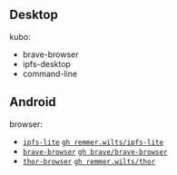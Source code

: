 

[brave-browser-release]: https://github.com/brave/brave-browser/releases
[brave-browser-src]: https://github.com/brave/brave-browser.git


## Desktop

kubo:

- brave-browser
- ipfs-desktop
- command-line


## Android

browser:

[android-ipfs-lite]: https://f-droid.org/zh_Hans/packages/threads.server
[android-ipfs-lite-src]: https://gitlab.com/remmer.wilts/ipfs-lite.git
[android-thor-browser]: https://f-droid.org/zh_Hans/packages/threads.thor
[android-thor-browser-src]: https://gitlab.com/remmer.wilts/thor.git



- [`ipfs-lite`][android-ipfs-lite] [`gh remmer.wilts/ipfs-lite`][android-ipfs-lite-src]
- [`brave-browser`][brave-browser-release] [`gh brave/brave-browser`][brave-browser-src]
- [`thor-browser`][android-thor-browser] [`gh remmer.wilts/thor`][android-thor-browser-src]


